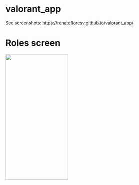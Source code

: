 # valorant_app

See screenshots:
https://renatofloresv.github.io/valorant_app/

# Roles screen
<img src="https://user-images.githubusercontent.com/68215023/177451805-0de91b21-cce0-4338-a61b-48e353f921ae.jpg" style=" width:200px ; height:400 " />
